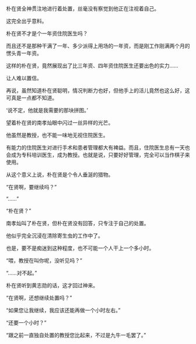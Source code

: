 朴在贤全神贯注地进行着处置，丝毫没有察觉到他正在注视着自己。

这完全出乎意料。

朴在贤不才是个一年资住院医生吗？

而且还不是那种干满了一年、多少派得上用场的一年资，而是刚工作刚满两个月的愣头青一年资。

这样的朴在贤，竟然展现出了比三年资、四年资住院医生还要出色的实力……

让人难以置信。

再说，虽然知道朴在贤聪明，情况判断力也好，但他手上的活儿竟然也这么好，这可真是一点都不知道。

‘说不定，他就是我需要的那块拼图。’

望着朴在贤的南孝灿眼中闪过一丝异样的光芒。

他虽然是教授，也不能一味地无视住院医生。

有能力的住院医生对进行手术和患者管理都大有裨益。而且，住院医生总有一天也会成为专科培训医生，成为教授。也就是说，只要好好管理，完全可以当作棋子来使用。

从这个意义上说，朴在贤是个令人垂涎的猎物。

“在贤啊，要继续吗？”

“……”

“朴在贤？”

南孝灿叫了朴在贤，但朴在贤没有回答，只专注于自己的处置。

他似乎完全沉浸在清除寄生虫的工作中了。

也是，要不是痴迷到这种程度，也不可能一个人干上一个多小时。

“喂，教授在叫你呢，没听见吗？”

“……对不起。”

朴在贤听到黄志勋的话，这才回过神来。

“在贤啊，还想继续处置吗？”

“如果您让我继续，我应该还能再做一个小时左右。”

“还要一个小时？”

“跟之前一直独自处置的教授您比起来，不过是九牛一毛罢了。”